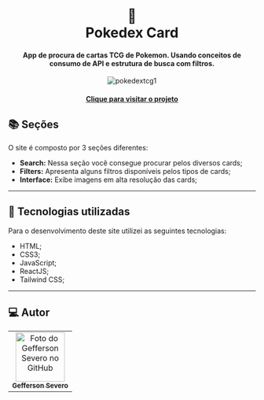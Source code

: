<h1 align="center">
  📰<br>Pokedex Card
</h1>

<h4 align="center">
  App de procura de cartas TCG de Pokemon. Usando conceitos de consumo de API e estrutura de busca com filtros.
</h4>
<p align="center">
  <img src="https://i.ibb.co/grDB947/pokedextcg1.png" alt="pokedextcg1"  border="0">
 </p>

<h4 align="center"><a href="https://pokedex-tcg.herokuapp.com">Clique para visitar o projeto</a></h4>

## 📚 Seções
O site é composto por 3 seções diferentes:


- **Search:** Nessa seção você consegue procurar pelos diversos cards;
- **Filters:** Apresenta alguns filtros disponíveis pelos tipos de cards;
- **Interface:** Exibe imagens em alta resolução das cards;


---

## 💼 Tecnologias utilizadas
Para o desenvolvimento deste site utilizei as seguintes tecnologias:

- HTML;
- CSS3;
- JavaScript;
- ReactJS;
- Tailwind CSS;


---

## :computer: Autor<br>
<table>
  <tr>
    <td align="center">
      <a href="https://github.com/geffersonst">
        <img src="https://i.ibb.co/SvJ2wxy/avatargeffersondev1.jpg" width="100px;" alt="Foto do Gefferson Severo no GitHub"/><br>
        <sub>
          <b>Gefferson Severo</b>
        </sub>
      </a>
    </td>
  </tr>
</table>

